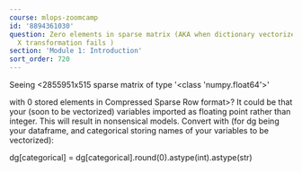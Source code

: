 ```yaml
---
course: mlops-zoomcamp
id: '8894361030'
question: Zero elements in sparse matrix (AKA when dictionary vectorizer / categorical
  X transformation fails )
section: 'Module 1: Introduction'
sort_order: 720
---
```


Seeing <2855951x515 sparse matrix of type '<class 'numpy.float64'>'

with 0 stored elements in Compressed Sparse Row format>? It could be that your (soon to be vectorized) variables imported as floating point rather than integer. This will result in nonsensical models. Convert with (for dg being your dataframe, and categorical storing names of your variables to be vectorized):

dg[categorical] = dg[categorical].round(0).astype(int).astype(str)

